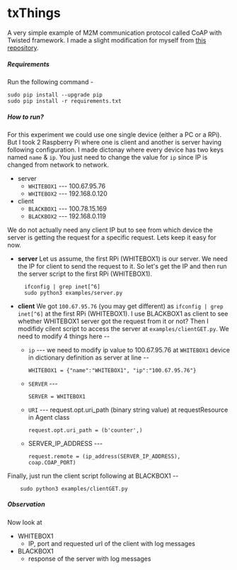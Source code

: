 txThings
========
A very simple example of M2M communication protocol called CoAP with Twisted framework. I made a slight modification for myself from [this repository](https://github.com/mwasilak/txThings).

##### Requirements
Run the following command - 

    sudo pip install --upgrade pip    
    sudo pip install -r requirements.txt

##### How to run?
For this experiment we could use one single device (either a PC or a RPi). But I took 2 Raspberry Pi where one is client and another is server having following configuration. I made dictonay
 where every device has two keys named `name` & `ip`. You just need to change the value for `ip` since IP is changed from network to network.
- server
  * `WHITEBOX1` --- 100.67.95.76
  * `WHITEBOX2` --- 192.168.0.120
- client
  * `BLACKBOX1` --- 100.78.15.169
  * `BLACKBOX2` --- 192.168.0.119

We do not actually need any client IP but to see from which device the server is getting the request for a specific request. Lets keep it easy for now. 

- **server**
Let us assume, the first RPi (WHITEBOX1) is our server. We need the IP for client to send the request to it. So let's get the IP and then run the server script to the first RPi (WHITEBOX1).

        ifconfig | grep inet[^6]
        sudo python3 examples/server.py

- **client**
We got `100.67.95.76` (you may get different) as `ifconfig | grep inet[^6]` at the first RPi (WHITEBOX1). I use BLACKBOX1 as client to see whether WHITEBOX1 server got the request from it or
 not? Then I modifidy cilent script to access the server at `examples/clientGET.py`. We need to modify 4 things here -- 
  * `ip` --- we need to modify ip value to 100.67.95.76 at `WHITEBOX1` device in dictionary definition as server at line -- 

        WHITEBOX1 = {"name":"WHITEBOX1", "ip":"100.67.95.76"}

  * `SERVER` --- 

        SERVER = WHITEBOX1

  * `URI` --- request.opt.uri_path (binary string value) at requestResource in Agent class

        request.opt.uri_path = (b'counter',)
  
  * SERVER_IP_ADDRESS --- 

        request.remote = (ip_address(SERVER_IP_ADDRESS), coap.COAP_PORT)

Finally, just run the client script following at BLACKBOX1 --
 
        sudo python3 examples/clientGET.py

##### Observation
Now look at 
- WHITEBOX1 
  * IP, port and requested url of the client with log messages
- BLACKBOX1 
  * response of the server with log messages